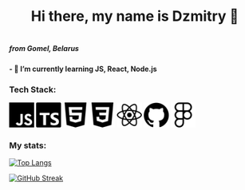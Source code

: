 <h1 align="center">Hi there, my name is Dzmitry  👋<h1>
<h5 > from Gomel, Belarus <h5>
<h4>- 🌱 I’m currently learning JS, React, Node.js</h4>
<h3> Tech Stack: </h3>

<div display="flex">
<img height="50" color="white" src='/assets/icons/javascript.svg'>
<img height="50" color="white" src='/assets/icons/typescript.svg'>
<img height="50" color="white" src='/assets/icons/html5.svg'>
<img height="50" color="white" src='/assets/icons/css3.svg'>
<img height="50" color="white" src='/assets/icons/react.svg'>
<img height="50" color="white" src='/assets/icons/github.svg'>
<img height="50" color="white" src='/assets/icons/figma.svg'>
</div>

<h3>My stats:</h3>

<div>

[![Top Langs](https://github-readme-stats.vercel.app/api/top-langs/?username=Maltsau&layout=compact)](https://github.com/anuraghazra/github-readme-stats)

</div>
<div>

<!-- [![Anurag's GitHub stats](https://github-readme-stats.vercel.app/api?username=Maltsau)](https://github.com/anuraghazra/github-readme-stats) -->

[![GitHub Streak](https://github-readme-streak-stats.herokuapp.com/?user=Maltsau)](https://git.io/streak-stats)

</div>

